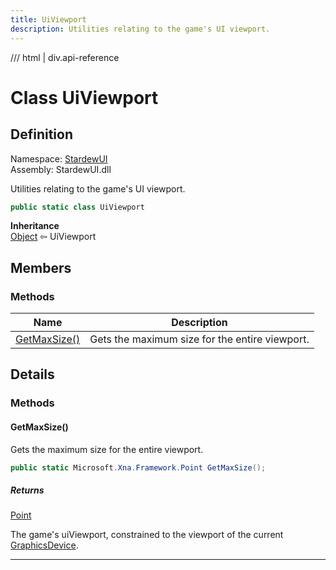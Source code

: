 ```yaml
---
title: UiViewport
description: Utilities relating to the game's UI viewport.
---
```


<link rel="stylesheet" href="/StardewUI/stylesheets/reference.css" />

/// html | div.api-reference

# Class UiViewport

## Definition

<div class="api-definition" markdown>

Namespace: [StardewUI](index.md)  
Assembly: StardewUI.dll  

</div>

Utilities relating to the game's UI viewport.

```cs
public static class UiViewport
```

**Inheritance**  
[Object](https://learn.microsoft.com/en-us/dotnet/api/system.object) ⇦ UiViewport

## Members

### Methods

 | Name | Description |
| --- | --- |
| [GetMaxSize()](#getmaxsize) | Gets the maximum size for the entire viewport. | 

## Details

### Methods

#### GetMaxSize()

Gets the maximum size for the entire viewport.

```cs
public static Microsoft.Xna.Framework.Point GetMaxSize();
```

##### Returns

[Point](https://docs.monogame.net/api/Microsoft.Xna.Framework.Point.html)

  The game's uiViewport, constrained to the viewport of the current [GraphicsDevice](https://docs.monogame.net/api/Microsoft.Xna.Framework.Graphics.GraphicsDevice.html).

-----

